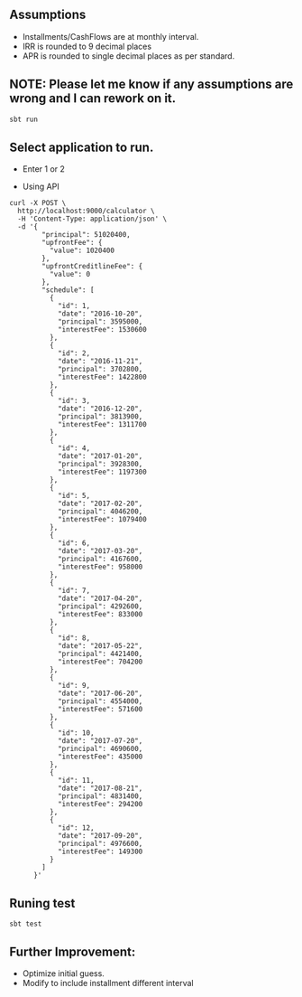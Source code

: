 ## Assumptions  
* Installments/CashFlows are at monthly interval.
* IRR is rounded to 9 decimal places
* APR is rounded to single decimal places as per standard.

## NOTE:  Please let me know if any assumptions are wrong and I can rework on it.

```scala
sbt run
```

## Select application to run.
* Enter 1 or 2

* Using API 

```
curl -X POST \
  http://localhost:9000/calculator \
  -H 'Content-Type: application/json' \
  -d '{
        "principal": 51020400,
        "upfrontFee": {
          "value": 1020400
        },
        "upfrontCreditlineFee": {
          "value": 0
        },
        "schedule": [
          {
            "id": 1,
            "date": "2016-10-20",
            "principal": 3595000,
            "interestFee": 1530600
          },
          {
            "id": 2,
            "date": "2016-11-21",
            "principal": 3702800,
            "interestFee": 1422800
          },
          {
            "id": 3,
            "date": "2016-12-20",
            "principal": 3813900,
            "interestFee": 1311700
          },
          {
            "id": 4,
            "date": "2017-01-20",
            "principal": 3928300,
            "interestFee": 1197300
          },
          {
            "id": 5,
            "date": "2017-02-20",
            "principal": 4046200,
            "interestFee": 1079400
          },
          {
            "id": 6,
            "date": "2017-03-20",
            "principal": 4167600,
            "interestFee": 958000
          },
          {
            "id": 7,
            "date": "2017-04-20",
            "principal": 4292600,
            "interestFee": 833000
          },
          {
            "id": 8,
            "date": "2017-05-22",
            "principal": 4421400,
            "interestFee": 704200
          },
          {
            "id": 9,
            "date": "2017-06-20",
            "principal": 4554000,
            "interestFee": 571600
          },
          {
            "id": 10,
            "date": "2017-07-20",
            "principal": 4690600,
            "interestFee": 435000
          },
          {
            "id": 11,
            "date": "2017-08-21",
            "principal": 4831400,
            "interestFee": 294200
          },
          {
            "id": 12,
            "date": "2017-09-20",
            "principal": 4976600,
            "interestFee": 149300
          }
        ]
      }'
```

## Runing test

```
sbt test
```


## Further Improvement:
* Optimize initial guess.
* Modify to include installment different interval 